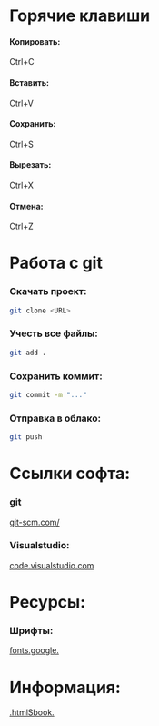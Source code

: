 # Горячие клавиши
#### Копировать:
Ctrl+С
#### Вставить:
Ctrl+V
#### Сохранить:
Ctrl+S
#### Вырезать:
Ctrl+X
#### Отмена:
Ctrl+Z

# Работа с git
### Скачать проект:
```bash
git clone <URL>
```
### Учесть все файлы:
```bash
git add .
```
### Сохранить коммит:
```bash
git commit -m "..."
```
### Отправка в облако:
```bash
git push
```
# Ссылки софта:
### git
[git-scm.com/](https://git-scm.com/)
### Visualstudio:
[code.visualstudio.com](https://code.visualstudio.com/)

# Ресурсы:
### Шрифты:
[fonts.google.](https://fonts.google.com/)

# Информация:
[.htmlSbook.](https://.htmlSbook.ru/css3-animation/)